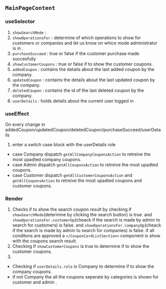 ## `MainPageContent`

### useSelector

1. `showSearchMode` :
2. `showOperationsFor` : determine of which operations to show for customers or companies and let us know on whice mode administrator is in .
3. `purchaseSucceed` : true or false if the customer purchase made succesfully
4. `showCustomerCoupons` : true or false if to show the customer coupons.
5. `addedCoupon` : contains the details about the last added coupon by the company.
6. `updatedCoupon` : contains the details about the last updated coupon by the company.
7. `deletedCoupon` : contains the id of the last deleted coupon by the company.
8. `userDetails` : holds details about the current user logged in

### useEffect

On every change in addedCoupon/updatedCoupon/deletedCoupon/purchaseSucceed/userDetails

1. enter a switch case block with the userDetails role

- case Company dispatch `getAllCompanyCouponsAction` to retreive the most upadted company coupons.
- case Admin dispatch `getAllCouponsAction` to retreive the most upadted coupons.
- case Customer dispatch `getAllCustomerCouponsAction`
  and `getAllCouponsAction` to retreive the most upadted coupons and customer coupons.

### Render

1. Checks if to show the search coupon result
   by checking if `showSearchMode`(determine by clicking the search button)
   is true.
   and `showOperationsFor.customerOp`(cheack if the search is made by admin to search for customers)
   is false.
   and `showOperationsFor.companyOp`(cheack if the search is made by admin to search for companies)
   is false.
   if all conditons are approved a `</CouponCardListSection>` component is show with the coupons search result.
2. Checking if `showCustomerCoupons` is true to determine if to show the customer coupons.
3.

- Checking if `userDetails.role` is Company to determine if to show the company coupons.
- if not Company the all the coupons seperate by categories is shown for customer and admin .
